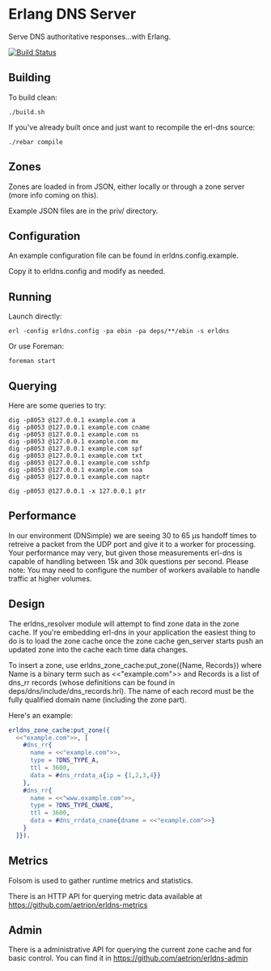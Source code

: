 # Erlang DNS Server

Serve DNS authoritative responses...with Erlang.

[![Build Status](https://travis-ci.org/aetrion/erl-dns.png?branch=master)](https://travis-ci.org/aetrion/erl-dns)

## Building

To build clean:

    ./build.sh

If you've already built once and just want to recompile the erl-dns source:

    ./rebar compile

## Zones

Zones are loaded in from JSON, either locally or through a zone server (more info coming on this).

Example JSON files are in the priv/ directory.

## Configuration

An example configuration file can be found in erldns.config.example.

Copy it to erldns.config and modify as needed.

## Running

Launch directly:

    erl -config erldns.config -pa ebin -pa deps/**/ebin -s erldns

Or use Foreman:

    foreman start

## Querying

Here are some queries to try:

    dig -p8053 @127.0.0.1 example.com a
    dig -p8053 @127.0.0.1 example.com cname
    dig -p8053 @127.0.0.1 example.com ns
    dig -p8053 @127.0.0.1 example.com mx
    dig -p8053 @127.0.0.1 example.com spf
    dig -p8053 @127.0.0.1 example.com txt
    dig -p8053 @127.0.0.1 example.com sshfp
    dig -p8053 @127.0.0.1 example.com soa
    dig -p8053 @127.0.0.1 example.com naptr

    dig -p8053 @127.0.0.1 -x 127.0.0.1 ptr

## Performance

In our environment (DNSimple) we are seeing 30 to 65 µs handoff times to retreive a packet from the UDP port and give it to a worker for processing. Your performance may very, but given those measurements erl-dns is capable of handling between 15k and 30k questions per second. Please note: You may need to configure the number of workers available to handle traffic at higher volumes.

## Design

The erldns_resolver module will attempt to find zone data in the zone cache. If you're embedding erl-dns in your application the easiest thing to do is to load the zone cache once the zone cache gen_server starts push an updated zone into the cache each time data changes.

To insert a zone, use erldns_zone_cache:put_zone({Name, Records}) where Name is a binary term such as <<"example.com">> and Records is a list of dns_rr records (whose definitions can be found in deps/dns/include/dns_records.hrl). The name of each record must be the fully qualified domain name (including the zone part).

Here's an example:

```erlang
erldns_zone_cache:put_zone({
  <<"example.com">>, [
    #dns_rr{
      name = <<"example.com">>,
      type = ?DNS_TYPE_A,
      ttl = 3600,
      data = #dns_rrdata_a{ip = {1,2,3,4}}
    },
    #dns_rr{
      name = <<"www.example.com">>,
      type = ?DNS_TYPE_CNAME,
      ttl = 3600,
      data = #dns_rrdata_cname{dname = <<"example.com">>}
    }
  ]}).
```

## Metrics

Folsom is used to gather runtime metrics and statistics.

There is an HTTP API for querying metric data available at https://github.com/aetrion/erldns-metrics

## Admin

There is a administrative API for querying the current zone cache and for basic control. You can find it in https://github.com/aetrion/erldns-admin

